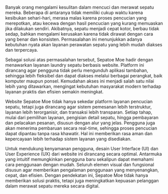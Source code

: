 Banyak orang mengalami kesulitan dalam mencuci dan merawat sepatu mereka. Beberapa di antaranya tidak memiliki cukup waktu karena kesibukan sehari-hari, merasa malas karena proses pencucian yang merepotkan, atau kecewa dengan hasil pencucian yang kurang memuaskan jika dilakukan sendiri. Akibatnya, sepatu menjadi cepat kotor, berbau tidak sedap, bahkan mengalami kerusakan karena tidak dirawat dengan cara yang benar dan konsisten. Permasalahan ini menunjukkan adanya kebutuhan nyata akan layanan perawatan sepatu yang lebih mudah diakses dan terpercaya. 


Sebagai solusi atas permasalahan tersebut, Sepatoe Moe hadir dengan menawarkan layanan laundry sepatu berbasis website. Platform ini dirancang agar pengguna tidak perlu mengunduh aplikasi tambahan, sehingga lebih fleksibel dan dapat diakses melalui berbagai perangkat, baik komputer maupun ponsel. Kemudahan akses ini menjadi salah satu nilai lebih yang ditawarkan, mengingat kebutuhan masyarakat modern terhadap layanan praktis dan efisien semakin meningkat.


Website Sepatoe Moe tidak hanya sekedar platform layanan pencucian sepatu, tetapi juga dirancang agar sistem pemesanan lebih terstruktur, layanan lebih terorganisir, dan transaksi lebih transparan. Setiap tahap, mulai dari pemilihan layanan, pengisian detail sepatu, hingga pembayaran dan pelacakan pesanan, disusun dengan alur yang jelas. Pengguna juga akan menerima pembaruan secara real-time, sehingga proses pencucian dapat dipantau tanpa rasa khawatir. Hal ini memberikan rasa aman dan kepercayaan lebih terhadap sistem layanan yang disediakan.


Untuk mendukung kenyamanan pengguna, desain User Interface (UI) dan User Experience (UX) dari website ini dirancang secara optimal. Antarmuka yang intuitif memungkinkan pengguna baru sekalipun dapat memahami cara penggunaan dengan mudah. Seluruh elemen visual dan fungsional disusun agar memberikan pengalaman penggunaan yang menyenangkan, cepat, dan efisien. Dengan pendekatan ini, Sepatoe Moe tidak hanya memberikan solusi praktis, tetapi juga meningkatkan kepuasan pelanggan dalam merawat sepatu mereka secara digital.
